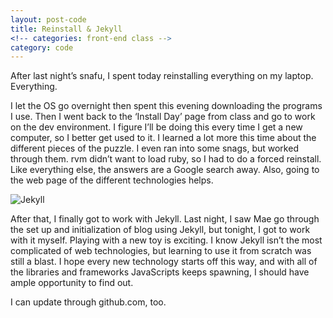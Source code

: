 ```yaml
---
layout: post-code
title: Reinstall & Jekyll
<!-- categories: front-end class -->
category: code
---
```


After last night’s snafu, I spent today reinstalling everything on my laptop. Everything. 

I let the OS go overnight then spent this evening downloading the programs I use. Then I went back to the ‘Install Day’ page from class and go to work on the dev environment. I figure I’ll be doing this every time I get a new computer, so I better get used to it. I learned a lot more this time about the different pieces of the puzzle. I even ran into some snags, but worked through them. rvm didn’t want to load ruby, so I had to do a forced reinstall. Like everything else, the answers are a Google search away. Also, going to the web page of the different technologies helps. 

![Jekyll](http://jekyllrb.com/img/logo-2x.png "Alchemy!")

After that, I finally got to work with Jekyll. Last night, I saw Mae go through the set up and initialization of blog using Jekyll, but tonight, I got to work with it myself. Playing with a new toy is exciting. I know Jekyll isn’t the most complicated of web technologies, but learning to use it from scratch was still a blast. I hope every new technology starts off this way, and with all of the libraries and frameworks JavaScripts keeps spawning, I should have ample opportunity to find out.

I can update through github.com, too. 
